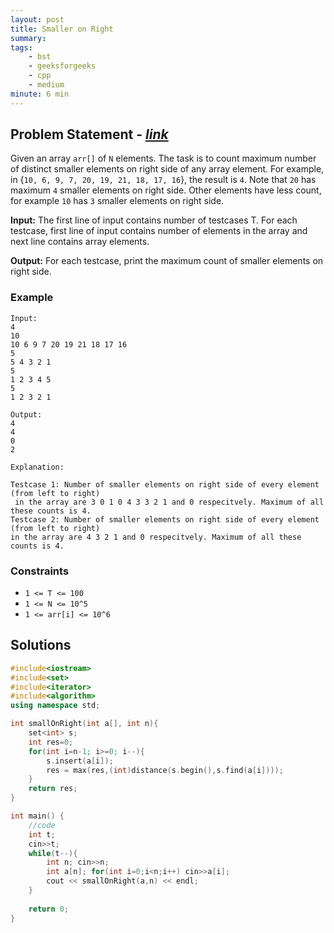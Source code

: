 ```yaml
---
layout: post
title: Smaller on Right              
summary:
tags:
    - bst
    - geeksforgeeks
    - cpp
    - medium
minute: 6 min
---
```


## Problem Statement - [*link*](https://practice.geeksforgeeks.org/problems/smaller-on-right/0/?track=DSASP-BST&batchId=154)  

Given an array `arr[]` of `N` elements. The task is to count maximum number of distinct smaller elements on right side of any array element. For example, in {`10, 6, 9, 7, 20, 19, 21, 18, 17, 16`}, the result is `4`.  Note that `20` has maximum `4` smaller elements on right side. Other elements have less count, for example `10` has `3` smaller elements on right side.


**Input:**
The first line of input contains number of testcases T. For each testcase, first line of input contains number of elements in the array and next line contains array elements.

**Output:**
For each testcase, print the maximum count of smaller elements on right side.


### Example

```
Input:
4
10
10 6 9 7 20 19 21 18 17 16
5
5 4 3 2 1
5
1 2 3 4 5
5
1 2 3 2 1

Output:
4
4
0
2

Explanation:

Testcase 1: Number of smaller elements on right side of every element (from left to right)
 in the array are 3 0 1 0 4 3 3 2 1 and 0 respecitvely. Maximum of all these counts is 4.
Testcase 2: Number of smaller elements on right side of every element (from left to right) 
in the array are 4 3 2 1 and 0 respecitvely. Maximum of all these counts is 4.
```



### Constraints

+ `1 <= T <= 100`
+ `1 <= N <= 10^5`
+ `1 <= arr[i] <= 10^6`

## Solutions

```cpp
#include<iostream>
#include<set>
#include<iterator>
#include<algorithm>
using namespace std;

int smallOnRight(int a[], int n){
    set<int> s;
    int res=0;
    for(int i=n-1; i>=0; i--){
        s.insert(a[i]);
        res = max(res,(int)distance(s.begin(),s.find(a[i])));
    }
    return res;
}

int main() {
	//code
	int t;
	cin>>t;
	while(t--){
	    int n; cin>>n;
	    int a[n]; for(int i=0;i<n;i++) cin>>a[i];
	    cout << smallOnRight(a,n) << endl;
	}
	
	return 0;
}
```

